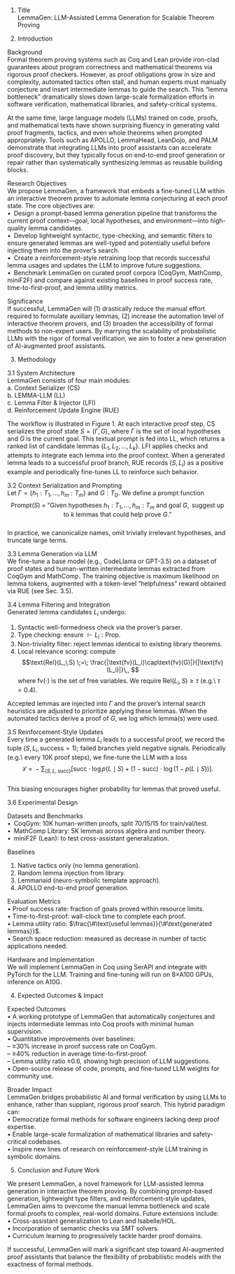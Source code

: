 1. Title  
LemmaGen: LLM-Assisted Lemma Generation for Scalable Theorem Proving  

2. Introduction  

Background  
Formal theorem proving systems such as Coq and Lean provide iron-clad guarantees about program correctness and mathematical theorems via rigorous proof checkers. However, as proof obligations grow in size and complexity, automated tactics often stall, and human experts must manually conjecture and insert intermediate lemmas to guide the search. This “lemma bottleneck” dramatically slows down large-scale formalization efforts in software verification, mathematical libraries, and safety-critical systems.  

At the same time, large language models (LLMs) trained on code, proofs, and mathematical texts have shown surprising fluency in generating valid proof fragments, tactics, and even whole theorems when prompted appropriately. Tools such as APOLLO, LemmaHead, LeanDojo, and PALM demonstrate that integrating LLMs into proof assistants can accelerate proof discovery, but they typically focus on end-to-end proof generation or repair rather than systematically synthesizing lemmas as reusable building blocks.  

Research Objectives  
We propose LemmaGen, a framework that embeds a fine-tuned LLM within an interactive theorem prover to automate lemma conjecturing at each proof state. The core objectives are:  
• Design a prompt-based lemma generation pipeline that transforms the current proof context—goal, local hypotheses, and environment—into high-quality lemma candidates.  
• Develop lightweight syntactic, type-checking, and semantic filters to ensure generated lemmas are well-typed and potentially useful before injecting them into the prover’s search.  
• Create a reinforcement-style retraining loop that records successful lemma usages and updates the LLM to improve future suggestions.  
• Benchmark LemmaGen on curated proof corpora (CoqGym, MathComp, miniF2F) and compare against existing baselines in proof success rate, time-to-first-proof, and lemma utility metrics.  

Significance  
If successful, LemmaGen will (1) drastically reduce the manual effort required to formulate auxiliary lemmas, (2) increase the automation level of interactive theorem provers, and (3) broaden the accessibility of formal methods to non-expert users. By marrying the scalability of probabilistic LLMs with the rigor of formal verification, we aim to foster a new generation of AI-augmented proof assistants.  

3. Methodology  

3.1 System Architecture  
LemmaGen consists of four main modules:  
  a. Context Serializer (CS)  
  b. LEMMA-LLM (LL)  
  c. Lemma Filter & Injector (LFI)  
  d. Reinforcement Update Engine (RUE)  

The workflow is illustrated in Figure 1. At each interactive proof step, CS serializes the proof state $S = (\Gamma, G)$, where $\Gamma$ is the set of local hypotheses and $G$ is the current goal. This textual prompt is fed into LL, which returns a ranked list of candidate lemmas $\{L_1, L_2, \dots, L_k\}$. LFI applies checks and attempts to integrate each lemma into the proof context. When a generated lemma leads to a successful proof branch, RUE records $(S, L_i)$ as a positive example and periodically fine-tunes LL to reinforce such behavior.  

3.2 Context Serialization and Prompting  
Let $\Gamma = \{h_1 : T_1,\dots,h_m : T_m\}$ and $G : T_G$. We define a prompt function  
$$
\mathrm{Prompt}(S)\;=\;\text{“Given hypotheses }h_1:T_1,\ldots,h_m:T_m\text{ and goal }G,\text{ suggest up to }k\text{ lemmas that could help prove }G\text{.”}
$$  
In practice, we canonicalize names, omit trivially irrelevant hypotheses, and truncate large terms.  

3.3 Lemma Generation via LLM  
We fine-tune a base model (e.g., CodeLlama or GPT-3.5) on a dataset of proof states and human-written intermediate lemmas extracted from CoqGym and MathComp. The training objective is maximum likelihood on lemma tokens, augmented with a token-level “helpfulness” reward obtained via RUE (see Sec. 3.5).  

3.4 Lemma Filtering and Integration  
Generated lemma candidates $L_i$ undergo:  
  1. Syntactic well-formedness check via the prover’s parser.  
  2. Type checking: ensure $\vdash L_i : \textsf{Prop}$.  
  3. Non-triviality filter: reject lemmas identical to existing library theorems.  
  4. Local relevance scoring: compute  
     $$\text{Rel}(L_i,S) \;=\; \frac{|\text{fv}(L_i)\cap\text{fv}(G)|}{|\text{fv}(L_i)|}\,, $$
     where $\text{fv}(\cdot)$ is the set of free variables. We require $\text{Rel}(L_i,S)\ge\tau$ (e.g.\ $\tau=0.4$).  

Accepted lemmas are injected into $\Gamma$ and the prover’s internal search heuristics are adjusted to prioritize applying these lemmas. When the automated tactics derive a proof of $G$, we log which lemma(s) were used.  

3.5 Reinforcement-Style Updates  
Every time a generated lemma $L_i$ leads to a successful proof, we record the tuple $(S, L_i, \text{success}=1)$; failed branches yield negative signals. Periodically (e.g.\ every 10K proof steps), we fine-tune the LLM with a loss  
$$
\mathcal{L} \;=\; -\sum_{(S,L,\mathrm{succ})}\bigl[\mathrm{succ}\cdot\log p(L\mid S)
  +(1-\mathrm{succ})\cdot\log(1-p(L\mid S))\bigr].
$$  
This biasing encourages higher probability for lemmas that proved useful.  

3.6 Experimental Design  

Datasets and Benchmarks  
• CoqGym: 10K human-written proofs, split 70/15/15 for train/val/test.  
• MathComp Library: 5K lemmas across algebra and number theory.  
• miniF2F (Lean): to test cross-assistant generalization.  

Baselines  
 1. Native tactics only (no lemma generation).  
 2. Random lemma injection from library.  
 3. Lemmanaid (neuro-symbolic template approach).  
 4. APOLLO end-to-end proof generation.  

Evaluation Metrics  
  • Proof success rate: fraction of goals proved within resource limits.  
  • Time-to-first-proof: wall-clock time to complete each proof.  
  • Lemma utility ratio: $\frac{\#\text{useful lemmas}}{\#\text{generated lemmas}}$.  
  • Search space reduction: measured as decrease in number of tactic applications needed.  

Hardware and Implementation  
We will implement LemmaGen in Coq using SerAPI and integrate with PyTorch for the LLM. Training and fine-tuning will run on 8×A100 GPUs, inference on A10G.  

4. Expected Outcomes & Impact  

Expected Outcomes  
• A working prototype of LemmaGen that automatically conjectures and injects intermediate lemmas into Coq proofs with minimal human supervision.  
• Quantitative improvements over baselines:  
  – ≥30% increase in proof success rate on CoqGym.  
  – ≥40% reduction in average time-to-first-proof.  
  – Lemma utility ratio ≥0.6, showing high precision of LLM suggestions.  
• Open-source release of code, prompts, and fine-tuned LLM weights for community use.  

Broader Impact  
LemmaGen bridges probabilistic AI and formal verification by using LLMs to enhance, rather than supplant, rigorous proof search. This hybrid paradigm can:  
  • Democratize formal methods for software engineers lacking deep proof expertise.  
  • Enable large-scale formalization of mathematical libraries and safety-critical codebases.  
  • Inspire new lines of research on reinforcement-style LLM training in symbolic domains.  

5. Conclusion and Future Work  

We present LemmaGen, a novel framework for LLM-assisted lemma generation in interactive theorem proving. By combining prompt-based generation, lightweight type filters, and reinforcement-style updates, LemmaGen aims to overcome the manual lemma bottleneck and scale formal proofs to complex, real-world domains. Future extensions include:  
  • Cross-assistant generalization to Lean and Isabelle/HOL.  
  • Incorporation of semantic checks via SMT solvers.  
  • Curriculum learning to progressively tackle harder proof domains.  

If successful, LemmaGen will mark a significant step toward AI-augmented proof assistants that balance the flexibility of probabilistic models with the exactness of formal methods.